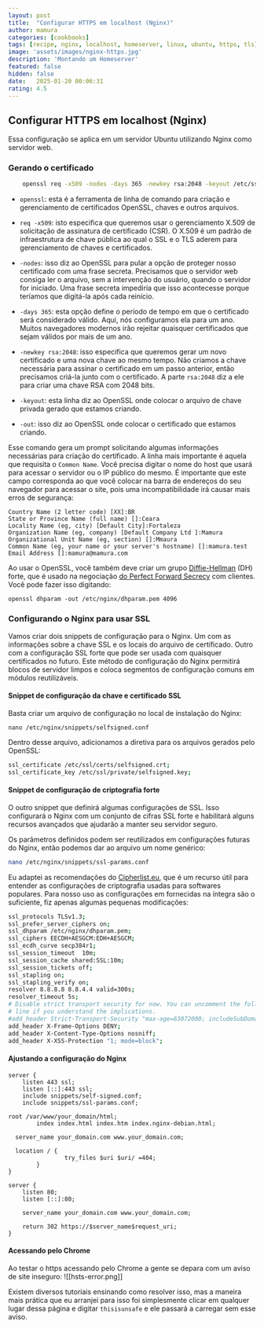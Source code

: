 ```yaml
---
layout: post
title:  "Configurar HTTPS em localhost (Nginx)"
author: mamura
categories: [cookbooks]
tags: [recipe, nginx, localhost, homeserver, linux, ubuntu, https, tls]
image: 'assets/images/nginx-https.jpg'
description: 'Montando um Homeserver'
featured: false
hidden: false
date:   2025-01-20 00:06:31
rating: 4.5
---
```


## Configurar HTTPS em localhost (Nginx)
Essa configuração se aplica em um servidor Ubuntu utilizando Nginx como servidor web.

### Gerando o certificado
```bash
	openssl req -x509 -nodes -days 365 -newkey rsa:2048 -keyout /etc/ssl/private/selfsigned.key -out /etc/ssl/certs/selfsigned.crt
```
- `openssl`: esta é a ferramenta de linha de comando para criação e gerenciamento de certificados OpenSSL, chaves e outros arquivos.

- `req -x509`: isto especifica que queremos usar o gerenciamento X.509 de solicitação de assinatura de certificado (CSR). O X.509 é um padrão de infraestrutura de chave pública ao qual o SSL e o TLS aderem para gerenciamento de chaves e certificados.

- `-nodes`: isso diz ao OpenSSL para pular a opção de proteger nosso certificado com uma frase secreta. Precisamos que o servidor web consiga ler o arquivo, sem a intervenção do usuário, quando o servidor for iniciado. Uma frase secreta impediria que isso acontecesse porque teríamos que digitá-la após cada reinício.

- `-days 365`: esta opção define o período de tempo em que o certificado será considerado válido. Aqui, nós configuramos ela para um ano. Muitos navegadores modernos irão rejeitar quaisquer certificados que sejam válidos por mais de um ano.

- `-newkey rsa:2048`: isso especifica que queremos gerar um novo certificado e uma nova chave ao mesmo tempo. Não criamos a chave necessária para assinar o certificado em um passo anterior, então precisamos criá-la junto com o certificado. A parte `rsa:2048` diz a ele para criar uma chave RSA com 2048 bits.

- `-keyout`: esta linha diz ao OpenSSL onde colocar o arquivo de chave privada gerado que estamos criando.

- `-out`: isso diz ao OpenSSL onde colocar o certificado que estamos criando.

Esse comando gera um prompt solicitando algumas informações necessárias para criação do certificado. A linha mais importante é aquela que requisita o `Common Name`. Você precisa digitar o nome do host que usará para acessar o servidor ou o IP público do mesmo. É importante que este campo corresponda ao que você colocar na barra de endereços do seu navegador para acessar o site, pois uma incompatibilidade irá causar mais erros de segurança:
```
Country Name (2 letter code) [XX]:BR
State or Province Name (full name) []:Ceara
Locality Name (eg, city) [Default City]:Fortaleza 
Organization Name (eg, company) [Default Company Ltd ]:Mamura
Organizational Unit Name (eg, section) []:Mmaura
Common Name (eg, your name or your server's hostname) []:mamura.test
Email Address []:mamura@mamura.com
```

Ao usar o OpenSSL, você também deve criar um grupo [Diffie-Hellman](https://pt.wikipedia.org/wiki/Troca_de_chaves_de_Diffie%E2%80%93Hellman) (DH) forte, que é usado na negociação [do Perfect Forward Secrecy](https://en.wikipedia.org/wiki/Forward_secrecy) com clientes. Você pode fazer isso digitando:
```
openssl dhparam -out /etc/nginx/dhparam.pem 4096
```

### Configurando o Nginx para usar SSL
Vamos criar dois snippets de configuração para o Nginx. Um com as informações sobre a chave SSL e os locais do arquivo de certificado. Outro com a configuração SSL forte que pode ser usada com quaisquer certificados no futuro.
Este método de configuração do Nginx permitirá blocos de servidor limpos e coloca segmentos de configuração comuns em módulos reutilizáveis.
#### Snippet de configuração da chave e certificado SSL
Basta criar um arquivo de configuração no local de instalação do Nginx:
```
nano /etc/nginx/snippets/selfsigned.conf
```

Dentro desse arquivo, adicionamos a diretiva para os arquivos gerados pelo OpenSSL:
```bash
ssl_certificate /etc/ssl/certs/selfsigned.crt;
ssl_certificate_key /etc/ssl/private/selfsigned.key;
```

#### Snippet de configuração de criptografia forte
O outro snippet que definirá algumas configurações de SSL. Isso configurará o Nginx com um conjunto de cifras SSL forte e habilitará alguns recursos avançados que ajudarão a manter seu servidor seguro.

Os parâmetros definidos podem ser reutilizados em configurações futuras do Nginx, então podemos dar ao arquivo um nome genérico:
```bash
nano /etc/nginx/snippets/ssl-params.conf
```

Eu adaptei as recomendações do [Cipherlist.eu](https://cipherlist.eu/), que é um recurso útil para entender as configurações de criptografia usadas para softwares populares. Para nosso uso as configurações em fornecidas na íntegra são o suficiente, fiz apenas algumas pequenas modificações:
```bash
ssl_protocols TLSv1.3;
ssl_prefer_server_ciphers on;
ssl_dhparam /etc/nginx/dhparam.pem; 
ssl_ciphers EECDH+AESGCM:EDH+AESGCM;
ssl_ecdh_curve secp384r1;
ssl_session_timeout  10m;
ssl_session_cache shared:SSL:10m;
ssl_session_tickets off;
ssl_stapling on;
ssl_stapling_verify on;
resolver 8.8.8.8 8.8.4.4 valid=300s;
resolver_timeout 5s;
# Disable strict transport security for now. You can uncomment the following
# line if you understand the implications.
#add_header Strict-Transport-Security "max-age=63072000; includeSubDomains; preload";
add_header X-Frame-Options DENY;
add_header X-Content-Type-Options nosniff;
add_header X-XSS-Protection "1; mode=block";
```

#### Ajustando a configuração do Nginx
```
server {
    listen 443 ssl;
    listen [::]:443 ssl;
    include snippets/self-signed.conf;
    include snippets/ssl-params.conf;

root /var/www/your_domain/html;
        index index.html index.htm index.nginx-debian.html;
  
  server_name your_domain.com www.your_domain.com;

  location / {
                try_files $uri $uri/ =404;
        }
}
```

```
server {
    listen 80;
    listen [::]:80;

    server_name your_domain.com www.your_domain.com;

    return 302 https://$server_name$request_uri;
}
```

#### Acessando pelo Chrome
Ao testar o https acessando pelo Chrome a gente se depara com um aviso de site inseguro:
![[hsts-error.png]]

Existem diversos tutoriais ensinando como resolver isso, mas a maneira mais prática que eu arranjei para isso foi simplesmente clicar em qualquer lugar dessa página e digitar `thisisunsafe` e ele passará a carregar sem esse aviso.
